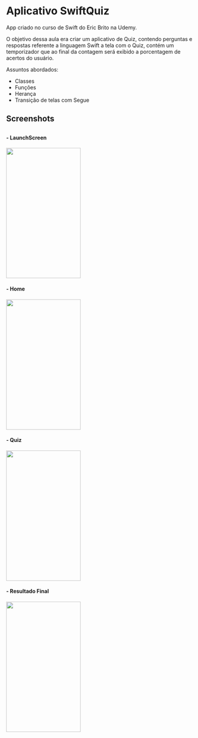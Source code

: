 <h1>Aplicativo SwiftQuiz</h1>

App criado no curso de Swift do Eric Brito na Udemy.

O objetivo dessa aula era criar um aplicativo de Quiz, contendo perguntas e respostas referente a linguagem Swift a tela com o Quiz, contém um temporizador que ao final da contagem será exibido a porcentagem de acertos do usuário.

Assuntos abordados:
* Classes
* Funções
* Herança
* Transição de telas com Segue

<div align="left">
      <h2>Screenshots<h2>
      <h4> - LaunchScreen <h4>  
     <img src="https://user-images.githubusercontent.com/88335633/130883900-5c8de4b2-12d3-4e20-b887-4d77cacf3e70.png" width="200px" height="350px" </img>
        <h4> - Home <h4>  
     <img src="https://user-images.githubusercontent.com/88335633/130883910-9f20e897-ffca-4565-b23f-dfdfc6fbfb40.png" width="200px" height="350px"</img> 
          <h4> - Quiz <h4>  
     <img src="https://user-images.githubusercontent.com/88335633/130883920-f45d1bf7-fbfd-4535-930d-a3501b6b863e.png" width="200px" height="350px"</img> 
            <h4> - Resultado Final <h4>  
     <img src="https://user-images.githubusercontent.com/88335633/130883936-6e48cf77-945c-4569-bd89-50509d6f1e02.png" width="200px" height="350px"</img> 
</div>

